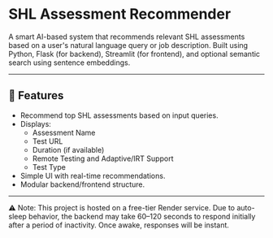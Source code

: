 # SHL Assessment Recommender

A smart AI-based system that recommends relevant SHL assessments based on a user's natural language query or job description. Built using Python, Flask (for backend), Streamlit (for frontend), and optional semantic search using sentence embeddings.

---

## 🚀 Features

- Recommend top SHL assessments based on input queries.
- Displays:
  - Assessment Name
  - Test URL
  - Duration (if available)
  - Remote Testing and Adaptive/IRT Support
  - Test Type
- Simple UI with real-time recommendations.
- Modular backend/frontend structure.

---

⚠️ Note: This project is hosted on a free-tier Render service. Due to auto-sleep behavior, the backend may take 60–120 seconds to respond initially after a period of inactivity. Once awake, responses will be instant.
